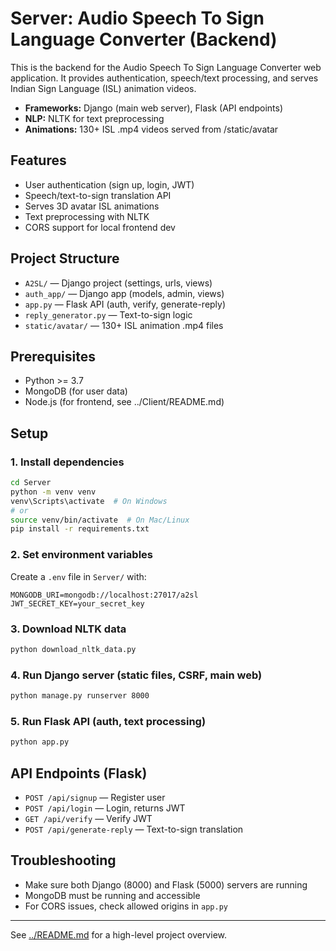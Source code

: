 # Server: Audio Speech To Sign Language Converter (Backend)

This is the backend for the Audio Speech To Sign Language Converter web application. It provides authentication, speech/text processing, and serves Indian Sign Language (ISL) animation videos.

- **Frameworks:** Django (main web server), Flask (API endpoints)
- **NLP:** NLTK for text preprocessing
- **Animations:** 130+ ISL .mp4 videos served from /static/avatar

## Features
- User authentication (sign up, login, JWT)
- Speech/text-to-sign translation API
- Serves 3D avatar ISL animations
- Text preprocessing with NLTK
- CORS support for local frontend dev

## Project Structure
- `A2SL/` — Django project (settings, urls, views)
- `auth_app/` — Django app (models, admin, views)
- `app.py` — Flask API (auth, verify, generate-reply)
- `reply_generator.py` — Text-to-sign logic
- `static/avatar/` — 130+ ISL animation .mp4 files

## Prerequisites
- Python >= 3.7
- MongoDB (for user data)
- Node.js (for frontend, see ../Client/README.md)

## Setup

### 1. Install dependencies
```sh
cd Server
python -m venv venv
venv\Scripts\activate  # On Windows
# or
source venv/bin/activate  # On Mac/Linux
pip install -r requirements.txt
```

### 2. Set environment variables
Create a `.env` file in `Server/` with:
```
MONGODB_URI=mongodb://localhost:27017/a2sl
JWT_SECRET_KEY=your_secret_key
```

### 3. Download NLTK data
```sh
python download_nltk_data.py
```

### 4. Run Django server (static files, CSRF, main web)
```sh
python manage.py runserver 8000
```

### 5. Run Flask API (auth, text processing)
```sh
python app.py
```

## API Endpoints (Flask)
- `POST /api/signup` — Register user
- `POST /api/login` — Login, returns JWT
- `GET /api/verify` — Verify JWT
- `POST /api/generate-reply` — Text-to-sign translation

## Troubleshooting
- Make sure both Django (8000) and Flask (5000) servers are running
- MongoDB must be running and accessible
- For CORS issues, check allowed origins in `app.py`

---
See [../README.md](../README.md) for a high-level project overview.
